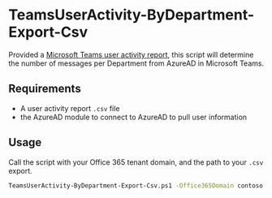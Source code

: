 # TeamsUserActivity-ByDepartment-Export-Csv

Provided a [Microsoft Teams user activity report](https://docs.microsoft.com/en-us/microsoftteams/teams-analytics-and-reports/user-activity-report),
this script will determine the number of messages per Department from AzureAD in Microsoft Teams.

## Requirements

* A user activity report `.csv` file
* the AzureAD module to connect to AzureAD to pull user information

## Usage

Call the script with your Office 365 tenant domain, and the path to your `.csv` export.

```BASH
TeamsUserActivity-ByDepartment-Export-Csv.ps1 -Office365Domain contoso.onmicrosoft.com -TeamsUserActivityFile path/to/file.csv
```
